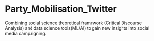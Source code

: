 # Party_Mobilisation_Twitter
Combining social science theoretical framework (Critical Discourse Analysis) and data science tools(ML/AI) to gain new insights into social media campaigning.
